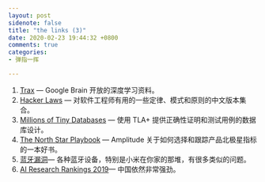 ```yaml
---
layout: post
sidenote: false
title: "the links (3)"
date: 2020-02-23 19:44:32 +0800
comments: true
categories:
- 弹指一挥

---
```


1. [Trax](https://github.com/google/trax) — Google Brain 开放的深度学习资料。
2. [Hacker Laws](https://github.com/nusr/hacker-laws-zh) — 对软件工程师有用的一些定律、模式和原则的中文版本集合。
3. [Millions of Tiny Databases](https://assets.amazon.science/c4/11/de2606884b63bf4d95190a3c2390/millions-of-tiny-databases.pdf) — 使用 TLA+ 提供正确性证明和测试用例的数据库设计。
4. [The North Star Playbook](https://amplitude.com/north-star) — Amplitude 关于如何选择和跟踪产品北极星指标的一本好书。
5. [蓝牙漏洞](https://asset-group.github.io/disclosures/sweyntooth/)— 各种蓝牙设备，特别是小米在你家的那堆，有很多类似的问题。
6. [AI Research Rankings 2019](https://medium.com/@chuvpilo/ai-research-rankings-2019-insights-from-neurips-and-icml-leading-ai-conferences-ee6953152c1a)— 中国依然非常强劲。